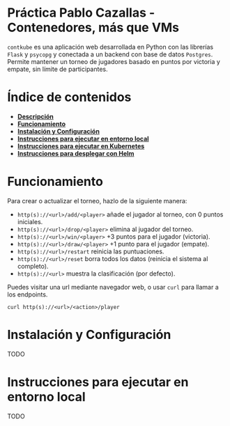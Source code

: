 <a name="main"></a>
# __Práctica Pablo Cazallas - Contenedores, más que VMs__

`contkube` es una aplicación web desarrollada en Python con las librerías `Flask` y `psycopg` y conectada a un backend con base de datos `Postgres`. 
Permite mantener un torneo de jugadores basado en puntos por victoria y empate, sin límite de participantes.

# Índice de contenidos

* [__Descripción__](#main)
* [__Funcionamiento__](#arch)
* [__Instalación y Configuración__](#setup)
* [__Instrucciones para ejecutar en entorno local__](#rc_local)
* [__Instrucciones para ejecutar en Kubernetes__](./k8s/README.md)
* [__Instrucciones para desplegar con Helm__](./charts/README.md#main)


<a name="arch"></a>
# Funcionamiento

Para crear o actualizar el torneo, hazlo de la siguiente manera:

* `http(s)://<url>/add/<player>` añade el jugador <player> al torneo, con 0 puntos iniciales.
* `http(s)://<url>/drop/<player>` elimina al jugador <player> del torneo.
* `http(s)://<url>/win/<player>` +3 puntos para el jugador <player> (victoria).
* `http(s)://<url>/draw/<player>` +1 punto para el jugador <player> (empate).
* `http(s)://<url>/restart` reinicia las puntuaciones.
* `http(s)://<url>/reset` borra todos los datos (reinicia el sistema al completo).
* `http(s)://<url>` muestra la clasificación (por defecto).

Puedes visitar una url mediante navegador web, o usar `curl` para llamar a los endpoints.
```
curl http(s)://<url>/<action>/player
```


<a name="setup"></a>
# Instalación y Configuración

TODO



<a name="rc_local"></a>
# Instrucciones para ejecutar en entorno local

TODO



